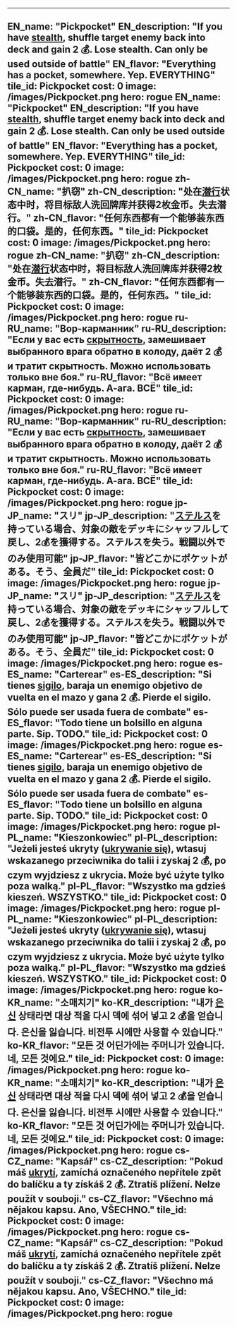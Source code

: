 ---

EN_name: "Pickpocket"
EN_description: "If you have <u>stealth</u>, shuffle target enemy back into deck and gain 2 💰. Lose stealth. Can only be used outside of battle"
EN_flavor: "Everything has a pocket, somewhere. Yep. EVERYTHING"
tile_id: Pickpocket
cost: 0
image: /images/Pickpocket.png
hero: rogue
EN_name: "Pickpocket"
EN_description: "If you have <u>stealth</u>, shuffle target enemy back into deck and gain 2 💰. Lose stealth. Can only be used outside of battle"
EN_flavor: "Everything has a pocket, somewhere. Yep. EVERYTHING"
tile_id: Pickpocket
cost: 0
image: /images/Pickpocket.png
hero: rogue
zh-CN_name: "扒窃"
zh-CN_description: "处在<u>潜行</u>状态中时，将目标敌人洗回牌库并获得2枚金币。失去潜行。"
zh-CN_flavor: "任何东西都有一个能够装东西的口袋。是的，任何东西。"
tile_id: Pickpocket
cost: 0
image: /images/Pickpocket.png
hero: rogue
zh-CN_name: "扒窃"
zh-CN_description: "处在<u>潜行</u>状态中时，将目标敌人洗回牌库并获得2枚金币。失去潜行。"
zh-CN_flavor: "任何东西都有一个能够装东西的口袋。是的，任何东西。"
tile_id: Pickpocket
cost: 0
image: /images/Pickpocket.png
hero: rogue
ru-RU_name: "Вор-карманник"
ru-RU_description: "Если у вас есть <u>скрытность</u>, замешивает выбранного врага обратно в колоду, даёт 2 💰 и тратит скрытность. Можно использовать только вне боя."
ru-RU_flavor: "Всё имеет карман, где-нибудь. А-ага. ВСЁ"
tile_id: Pickpocket
cost: 0
image: /images/Pickpocket.png
hero: rogue
ru-RU_name: "Вор-карманник"
ru-RU_description: "Если у вас есть <u>скрытность</u>, замешивает выбранного врага обратно в колоду, даёт 2 💰 и тратит скрытность. Можно использовать только вне боя."
ru-RU_flavor: "Всё имеет карман, где-нибудь. А-ага. ВСЁ"
tile_id: Pickpocket
cost: 0
image: /images/Pickpocket.png
hero: rogue
jp-JP_name: "スリ"
jp-JP_description: "<u>ステルス</u>を持っている場合、対象の敵をデッキにシャッフルして戻し、2💰を獲得する。ステルスを失う。戦闘以外でのみ使用可能"
jp-JP_flavor: "皆どこかにポケットがある。そう、全員だ"
tile_id: Pickpocket
cost: 0
image: /images/Pickpocket.png
hero: rogue
jp-JP_name: "スリ"
jp-JP_description: "<u>ステルス</u>を持っている場合、対象の敵をデッキにシャッフルして戻し、2💰を獲得する。ステルスを失う。戦闘以外でのみ使用可能"
jp-JP_flavor: "皆どこかにポケットがある。そう、全員だ"
tile_id: Pickpocket
cost: 0
image: /images/Pickpocket.png
hero: rogue
es-ES_name: "Carterear"
es-ES_description: "Si tienes <u>sigilo</u>, baraja un enemigo objetivo de vuelta en el mazo y gana 2 💰. Pierde el sigilo. Sólo puede ser usada fuera de combate"
es-ES_flavor: "Todo tiene un bolsillo en alguna parte. Sip. TODO."
tile_id: Pickpocket
cost: 0
image: /images/Pickpocket.png
hero: rogue
es-ES_name: "Carterear"
es-ES_description: "Si tienes <u>sigilo</u>, baraja un enemigo objetivo de vuelta en el mazo y gana 2 💰. Pierde el sigilo. Sólo puede ser usada fuera de combate"
es-ES_flavor: "Todo tiene un bolsillo en alguna parte. Sip. TODO."
tile_id: Pickpocket
cost: 0
image: /images/Pickpocket.png
hero: rogue
pl-PL_name: "Kieszonkowiec"
pl-PL_description: "Jeżeli jesteś ukryty (<u>ukrywanie się</u>), wtasuj wskazanego przeciwnika do talii i zyskaj 2 💰, po czym wyjdziesz z ukrycia. Może być użyte tylko poza walką."
pl-PL_flavor: "Wszystko ma gdzieś kieszeń. WSZYSTKO."
tile_id: Pickpocket
cost: 0
image: /images/Pickpocket.png
hero: rogue
pl-PL_name: "Kieszonkowiec"
pl-PL_description: "Jeżeli jesteś ukryty (<u>ukrywanie się</u>), wtasuj wskazanego przeciwnika do talii i zyskaj 2 💰, po czym wyjdziesz z ukrycia. Może być użyte tylko poza walką."
pl-PL_flavor: "Wszystko ma gdzieś kieszeń. WSZYSTKO."
tile_id: Pickpocket
cost: 0
image: /images/Pickpocket.png
hero: rogue
ko-KR_name: "소매치기"
ko-KR_description: "내가 <u>은신</u> 상태라면 대상 적을 다시 덱에 섞어 넣고 2 💰을 얻습니다. 은신을 잃습니다. 비전투 시에만 사용할 수 있습니다."
ko-KR_flavor: "모든 것 어딘가에는 주머니가 있습니다. 네, 모든 것에요."
tile_id: Pickpocket
cost: 0
image: /images/Pickpocket.png
hero: rogue
ko-KR_name: "소매치기"
ko-KR_description: "내가 <u>은신</u> 상태라면 대상 적을 다시 덱에 섞어 넣고 2 💰을 얻습니다. 은신을 잃습니다. 비전투 시에만 사용할 수 있습니다."
ko-KR_flavor: "모든 것 어딘가에는 주머니가 있습니다. 네, 모든 것에요."
tile_id: Pickpocket
cost: 0
image: /images/Pickpocket.png
hero: rogue
cs-CZ_name: "Kapsář"
cs-CZ_description: "Pokud máš <u>ukrytí</u>, zamíchá označeného nepřítele zpět do balíčku a ty získáš 2 💰. Ztratíš plížení. Nelze použít v souboji."
cs-CZ_flavor: "Všechno má nějakou kapsu. Ano, VŠECHNO."
tile_id: Pickpocket
cost: 0
image: /images/Pickpocket.png
hero: rogue
cs-CZ_name: "Kapsář"
cs-CZ_description: "Pokud máš <u>ukrytí</u>, zamíchá označeného nepřítele zpět do balíčku a ty získáš 2 💰. Ztratíš plížení. Nelze použít v souboji."
cs-CZ_flavor: "Všechno má nějakou kapsu. Ano, VŠECHNO."
tile_id: Pickpocket
cost: 0
image: /images/Pickpocket.png
hero: rogue
---